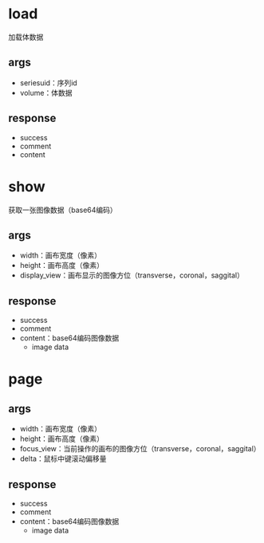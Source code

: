 # load
加载体数据
## args
- seriesuid：序列id
- volume：体数据

## response
- success
- comment
- content

# show
获取一张图像数据（base64编码）
## args
- width：画布宽度（像素）
- height：画布高度（像素）
- display_view：画布显示的图像方位（transverse，coronal，saggital）

## response
- success
- comment
- content：base64编码图像数据
    - image data

# page
## args
- width：画布宽度（像素）
- height：画布高度（像素）
- focus_view：当前操作的画布的图像方位（transverse，coronal，saggital）
- delta：鼠标中键滚动偏移量

## response
- success
- comment
- content：base64编码图像数据
    - image data
